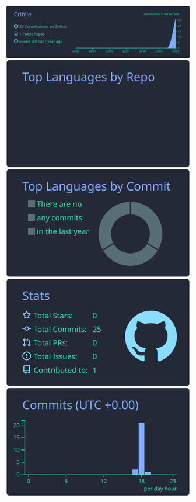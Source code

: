
[![](https://raw.githubusercontent.com/Criblle/Criblle/master/profile-summary-card-output/blueberry/0-profile-details.svg)](https://github.com/vn7n24fzkq/github-profile-summary-cards)
[![](https://raw.githubusercontent.com/Criblle/Criblle/master/profile-summary-card-output/blueberry/1-repos-per-language.svg)](https://github.com/vn7n24fzkq/github-profile-summary-cards) [![](https://raw.githubusercontent.com/Criblle/Criblle/master/profile-summary-card-output/blueberry/2-most-commit-language.svg)](https://github.com/vn7n24fzkq/github-profile-summary-cards)
[![](https://raw.githubusercontent.com/Criblle/Criblle/master/profile-summary-card-output/blueberry/3-stats.svg)](https://github.com/vn7n24fzkq/github-profile-summary-cards) [![](https://raw.githubusercontent.com/Criblle/Criblle/master/profile-summary-card-output/blueberry/4-productive-time.svg)](https://github.com/vn7n24fzkq/github-profile-summary-cards)


<div><a href="https://allcalc.ru/node/1870" data-weight="450px" data-height="400px"></a><script src="https://allcalc.ru/widgets/script.js"></script></div>

<!-- [More Info](https://github.com/vn7n24fzkq/github-profile-summary-cards) -->
